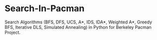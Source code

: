 # Search-In-Pacman
Search Algorithms (BFS, DFS, UCS, A*, IDS, IDA*, Weighted A*, Greedy BFS, Iterative DLS, Simulated Annealing) in Python for Berkeley Pacman Project.
